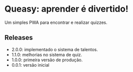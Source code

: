 # Queasy: aprender é divertido!

Um simples PWA para encontrar e realizar quizzes.

## Releases

* 2.0.0: implementado o sistema de talentos.
* 1.1.0: melhorias no sistema de quiz.
* 1.0.0: primeira versão de produção.
* 0.0.1: versão inicial